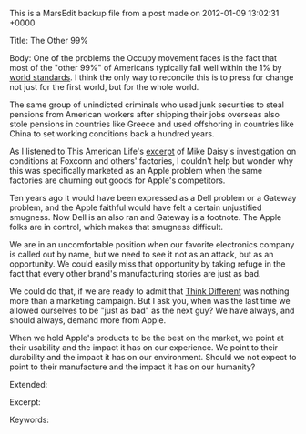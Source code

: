 This is a MarsEdit backup file from a post made on 2012-01-09 13:02:31 +0000

Title:
The Other 99%

Body:
One of the problems the Occupy movement faces is the fact that most of the "other 99%" of Americans typically fall well within the 1% by <a href="http://money.cnn.com/2012/01/04/news/economy/world_richest/index.htm">world standards</a>. I think the only way to reconcile this is to press for change not just for the first world, but for the whole world.The same group of unindicted criminals who used junk securities to steal pensions from American workers after shipping their jobs overseas also stole pensions in countries like Greece and used offshoring in countries like China to set working conditions back a hundred years.As I listened to This American Life's <a href="http://www.thisamericanlife.org/radio-archives/episode/454/mr-daisey-and-the-apple-factory">excerpt</a> of Mike Daisy's investigation on conditions at Foxconn and others' factories, I couldn't help but wonder why this was specifically marketed as an Apple problem when the same factories are churning out goods for Apple's competitors.
Ten years ago it would have been expressed as a Dell problem or a Gateway problem, and the Apple faithful would have felt a certain unjustified smugness. Now Dell is an also ran and Gateway is a footnote. The Apple folks are in control, which makes that smugness difficult.We are in an uncomfortable position when our favorite electronics company is called out by name, but we need to see it not as an attack, but as an opportunity. We could easily miss that opportunity by taking refuge in the fact that every other brand's manufacturing stories are just as bad.We could do that, if we are ready to admit that <a href="http://youtu.be/wh_yWYsuFYk">Think Different</a> was nothing more than a marketing campaign. But I ask you, when was the last time we allowed ourselves to be "just as bad" as the next guy? We have always, and should always, demand more from Apple.When we hold Apple's products to be the best on the market, we point at their usability and the impact it has on our experience. We point to their durability and the impact it has on our environment. Should we not expect to point to their manufacture and the impact it has on our humanity?

Extended:


Excerpt:


Keywords:
